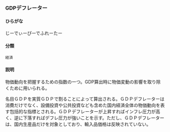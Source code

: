 <div style="display:none;">

## [あ行](securities-terms?id=あ行)
## [か行](securities-terms?id=か行)
## [さ行](securities-terms?id=さ行)

</div>

### GDPデフレーター

#### ひらがな

じーでぃーぴーでふれーたー

#### 分類

`経済`

#### 説明

物価動向を把握するための指数の一つ。GDP算出時に物価変動の影響を取り除くために用いられる。
 
名目ＧＤＰを実質ＧＤＰで割ることによって算出される。ＧＤＰデフレーターは消費だけでなく、設備投資や公共投資なども含めた国内経済全体の物価動向を表す包括的な指標とされる。ＧＤＰデフレーターが上昇すればインフレ圧力が高く、逆に下落すればデフレ圧力が強いことを示す。ただし、ＧＤＰデフレーターは、国内生産品だけを対象としており、輸入品価格は反映されていない。

<div style="display:none;">

## [た行](securities-terms?id=た行)
## [な行](securities-terms?id=な行)
## [は行](securities-terms?id=は行)
## [ま行](securities-terms?id=ま行)
## [や行](securities-terms?id=や行)
## [ら行](securities-terms?id=ら行)
## [わ行](securities-terms?id=わ行)
## [英数字・記号](securities-terms?id=英数字・記号)

</div>


